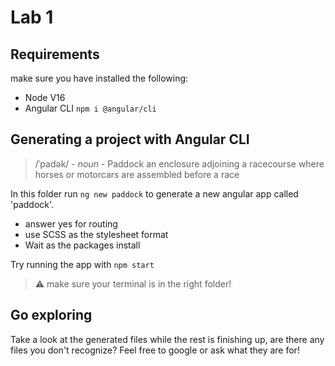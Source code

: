 # Lab 1

## Requirements

make sure you have installed the following: 

- Node V16
- Angular CLI `npm i @angular/cli`

## Generating a project with Angular CLI

> /ˈpadək/ - *noun* - Paddock an enclosure adjoining a racecourse where horses or motorcars are assembled before a race

In this folder run `ng new paddock` to generate a new angular app called 'paddock'. 

- answer yes for routing
- use SCSS as the stylesheet format
- Wait as the packages install

Try running the app with `npm start`

> ⚠️ make sure your terminal is in the right folder!

## Go exploring

Take a look at the generated files while the rest is finishing up, are there any files you don't recognize? Feel free to google or ask what they are for!
